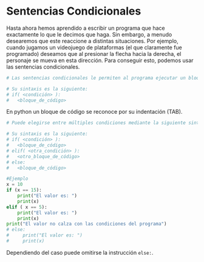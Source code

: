 # Sentencias Condicionales

Hasta ahora hemos aprendido a escribir un programa que hace exactamente lo que le decimos que haga. Sin embargo, a menudo desearemos que este reaccione a distintas situaciones. Por ejemplo, cuando jugamos un videojuego de plataformas (el que claramente fue programado) deseamos que al presionar la flecha hacia la derecha, el personaje se mueva en esta dirección. Para conseguir esto, podemos usar las sentencias condicionales.

```python
# Las sentencias condicionales le permiten al programa ejecutar un bloque de código sólo si una condición se cumple.

# Su sintaxis es la siguiente:
# if( <condición> ):
# 	<bloque_de_código>
```

En python un bloque de código se reconoce por su indentación (TAB).

```python
# Puede elegirse entre múltiples condiciones mediante la siguiente sintaxis

# Su sintaxis es la siguiente:
# if( <condición> ):
# 	<bloque_de_código>
# elif( <otra_condición> ):
# 	<otro_bloque_de_código>
# else:
# 	<bloque_de_código>

#Ejemplo
x = 10
if (x == 15):
    print("El valor es: ")
    print(x)
elif ( x == 5):
    print("El valor es: ")
    print(x)
print("El valor no calza con las condiciones del programa")
# else:
#     print("El valor es: ")
#     print(x)
```

Dependiendo del caso puede omitirse la instrucción `else:`.

